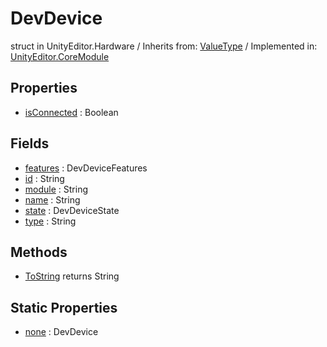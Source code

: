 # DevDevice
struct in UnityEditor.Hardware
 / Inherits from: <a href="https://docs.unity3d.com/6000.0/Documentation/ScriptReference/ValueType.html">ValueType</a> / Implemented in: <a href="https://docs.unity3d.com/6000.0/Documentation/ScriptReference/UnityEditor.CoreModule.html">UnityEditor.CoreModule</a>

## Properties
- <a href="https://docs.unity3d.com/6000.0/Documentation/ScriptReference/DevDevice-isConnected.html">isConnected</a> : Boolean

## Fields
- <a href="https://docs.unity3d.com/6000.0/Documentation/ScriptReference/DevDevice-features.html">features</a> : DevDeviceFeatures
- <a href="https://docs.unity3d.com/6000.0/Documentation/ScriptReference/DevDevice-id.html">id</a> : String
- <a href="https://docs.unity3d.com/6000.0/Documentation/ScriptReference/DevDevice-module.html">module</a> : String
- <a href="https://docs.unity3d.com/6000.0/Documentation/ScriptReference/DevDevice-name.html">name</a> : String
- <a href="https://docs.unity3d.com/6000.0/Documentation/ScriptReference/DevDevice-state.html">state</a> : DevDeviceState
- <a href="https://docs.unity3d.com/6000.0/Documentation/ScriptReference/DevDevice-type.html">type</a> : String

## Methods
- <a href="https://docs.unity3d.com/6000.0/Documentation/ScriptReference/DevDevice.ToString.html">ToString</a> returns String

## Static Properties
- <a href="https://docs.unity3d.com/6000.0/Documentation/ScriptReference/DevDevice-none.html">none</a> : DevDevice

